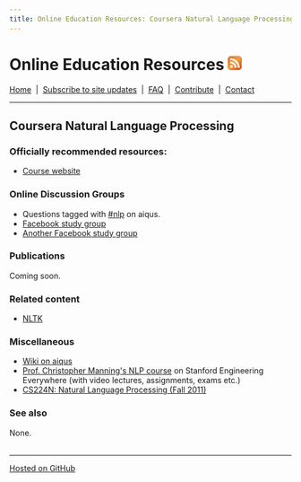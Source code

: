 ```yaml
---
title: Online Education Resources: Coursera Natural Language Processing
---
```


# Online Education Resources <a href=""><img src="https://github.com/amberj/online-edu-resources/raw/gh-pages/feed-icon.png" alt="RSS Feed" /></a>
[Home](http://amberj.github.com/online-edu-resources/ "Online Educational Resources: Home") &nbsp;|&nbsp; [Subscribe to site updates](http://amberj.github.com/online-edu-resources/subscribe.html "Online Educational Resources: Subscribe to site updates") &nbsp;|&nbsp; [FAQ](http://amberj.github.com/online-edu-resources/faq.html "Online Educational Resources: FAQ") &nbsp;|&nbsp; [Contribute](http://amberj.github.com/online-edu-resources/contribute.html "Online Educational Reqources: Contribute") &nbsp;|&nbsp; [Contact](http://amberj.github.com/online-edu-resources/contact.html "Online Educational Resources: Contact")<br />

<hr />

## Coursera Natural Language Processing
### Officially recommended resources:
* [Course website](http://www.nlp-class.org/)

### Online Discussion Groups
* Questions tagged with [#nlp](http://www.aiqus.com/tags/%23nlp) on aiqus.
* [Facebook study group](https://www.facebook.com/groups/219985574739725/)
* [Another Facebook study group](https://www.facebook.com/groups/219985574739725/)

### Publications
Coming soon.

### Related content
* [NLTK](http://www.nltk.org/)

### Miscellaneous
* [Wiki on aiqus](http://www.aiqus.com/wiki/Natural_Language_Processing)
* [Prof. Christopher Manning's NLP course](http://see.stanford.edu/see/courseInfo.aspx?coll=63480b48-8819-4efd-8412-263f1a472f5a) on Stanford Engineering Everywhere (with video lectures, assignments, exams etc.)
* [CS224N: Natural Language Processing (Fall 2011)](https://courseware.stanford.edu/pg/courses/214428/cs224n-fall-2011)

### See also
None.
<br /><br />
<hr />

[Hosted on GitHub](https://github.com/amberj/online-edu-resources "online-edu-resources on GitHub")
